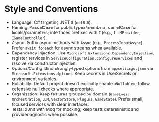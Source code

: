 # Style and Conventions

- Language: C# targeting .NET 8 (`net8.0`).
- Naming: PascalCase for public types/members; camelCase for locals/parameters; interfaces prefixed with `I` (e.g., `ILLMProvider`, `IGameController`).
- Async: Suffix async methods with `Async` (e.g., `ProcessInputAsync`). Prefer `await foreach` for async streams when available.
- Dependency Injection: Use `Microsoft.Extensions.DependencyInjection`; register services in `ServiceConfiguration.ConfigureServices` and resolve via constructor injection.
- Options/Config: Bind strongly‑typed options from `appsettings.json` via `Microsoft.Extensions.Options`. Keep secrets in UserSecrets or environment variables.
- Nullability: Default project doesn’t explicitly enable `<Nullable>`; follow defensive null checks where appropriate.
- Organization: Keep features grouped by domain (`GameLogic`, `Orchestration`, `LLM`, `VectorStore`, `Plugins`, `GameState`). Prefer small, focused services with clear interfaces.
- Tests: xUnit with Moq for mocking; keep tests deterministic and provider‑agnostic when possible.
